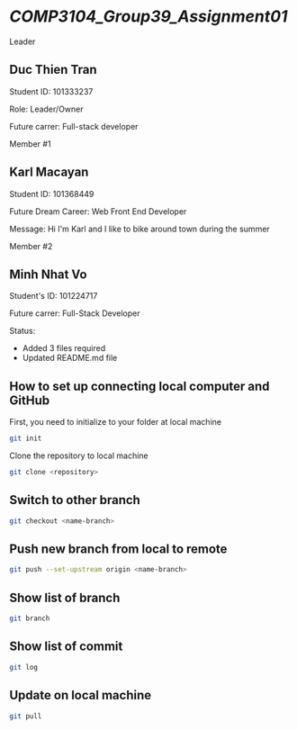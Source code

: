 # *_COMP3104_Group39_Assignment01_*

Leader

  ## Duc Thien Tran

  Student ID: 101333237

  Role: Leader/Owner

  Future carrer: Full-stack developer
 
Member #1

   ## Karl Macayan 
  
   Student ID: 101368449
   
   Future Dream Career: Web Front End Developer

   Message: 
   Hi I'm Karl and I like to bike around town during the summer

Member #2

  ## Minh Nhat Vo 
  
  Student's ID: 101224717 
  
  Future carrer: Full-Stack Developer

  Status: 

   * Added 3 files required
   * Updated README.md file

## How to set up connecting local computer and GitHub
First, you need to initialize to your folder at local machine

```bash
git init
```
Clone the repository to local machine

```bash
git clone <repository>
```

## Switch to other branch

```bash
git checkout <name-branch>
```

## Push new branch from local to remote

```bash
git push --set-upstream origin <name-branch>
```

## Show list of branch

```bash
git branch
```

## Show list of commit

```bash
git log
```

## Update on local machine

```bash
git pull
```